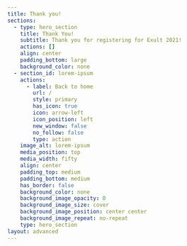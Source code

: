 ```yaml
---
title: Thank you!
sections:
  - type: hero_section
    title: Thank You!
    subtitle: Thank you for registering for Exult 2021!
    actions: []
    align: center
    padding_bottom: large
    background_color: none
  - section_id: lorem-ipsum
    actions:
      - label: Back to home
        url: /
        style: primary
        has_icon: true
        icon: arrow-left
        icon_position: left
        new_window: false
        no_follow: false
        type: action
    image_alt: lorem-ipsum
    media_position: top
    media_width: fifty
    align: center
    padding_top: medium
    padding_bottom: medium
    has_border: false
    background_color: none
    background_image_opacity: 0
    background_image_size: cover
    background_image_position: center center
    background_image_repeat: no-repeat
    type: hero_section
layout: advanced
---
```

